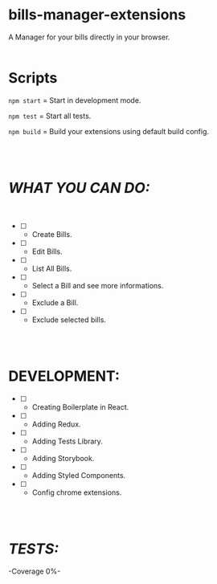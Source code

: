 # bills-manager-extensions
A Manager for your bills directly in your browser.
<br>
<br>

# Scripts
`npm start` = Start in development mode.

`npm test` = Start all tests.

`npm build` = Build your extensions using default build config. 

 
<br>
<br>


 # _WHAT YOU CAN DO:_ 

<br>

- [ ] - Create Bills.
- [ ] - Edit Bills. 
- [ ] - List All Bills.
- [ ] - Select a Bill and see more informations.
- [ ] - Exclude a Bill.
- [ ] - Exclude selected bills.

<br>
<br>


# DEVELOPMENT: 

- [ ] - Creating Boilerplate in React.
- [ ] - Adding Redux.
- [ ] - Adding Tests Library.
- [ ] - Adding Storybook.
- [ ] - Adding Styled Components.
- [ ] - Config chrome extensions.

<br>
<br>

# _TESTS:_ 

-Coverage 0%-